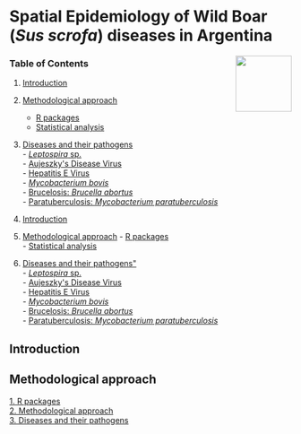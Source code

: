# Spatial Epidemiology of Wild Boar (*Sus scrofa*) diseases in Argentina

<img src="https://user-images.githubusercontent.com/20196847/82152923-d78ba600-983a-11ea-9bfc-2a9115a029f5.jpg" height="100" width="100" img align="right">

### Table of Contents

1. [Introduction](#introduction)

2. [Methodological approach](#methodological-approach)
   -    [R packages](#r-packages)  
   -    [Statistical analysis](#statistical-analysis)    

3. [Diseases and their pathogens](#diseases-and-their-pathogens)  
        - [*Leptospira* sp.](#leptospira-sp.)  
        - [Aujeszky's Disease Virus](#aujeszky's-disease-virus)  
        - [Hepatitis E Virus](#hepatitis-e-virus)  
        - [*Mycobacterium bovis*](#mycobacterium-bovis)  
        - [Brucelosis: *Brucella abortus*](#brucelosis)  
        - [Paratuberculosis: *Mycobacterium paratuberculosis*](#paratuebrculosis)

1. [Introduction](#introduction)

2. [Methodological approach](#methodological-approach)
        - [R packages](#r-packages)             
        - [Statistical analysis](#statistical-analysis)    

3. [Diseases and their pathogens"](#diseases-and-their-pathogens)  
        - [*Leptospira* sp.](#leptospira-sp.)  
        - [Aujeszky's Disease Virus](#aujeszky's-disease-virus)  
        - [Hepatitis E Virus](#hepatitis-e-virus)  
        - [*Mycobacterium bovis*](#mycobacterium-bovis)  
        - [Brucelosis: *Brucella abortus*](#brucelosis)  
        - [Paratuberculosis: *Mycobacterium paratuberculosis*](#paratuebrculosis)



Introduction
------------



    


Methodological approach
----------

[1. R packages](./R_packages/rpackages.Rmd)  
[2. Methodological approach](./Methods/Methods.Rmd)  
[3. Diseases and their pathogens](./Variables/README.md)  

